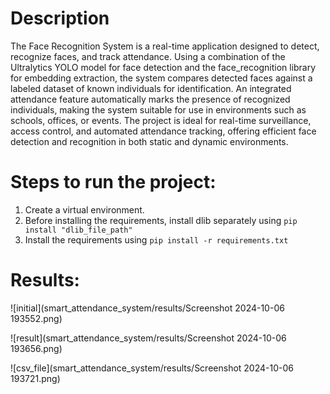 # Description

The Face Recognition System is a real-time application designed to detect, recognize faces, and track attendance. Using a combination of the Ultralytics YOLO model for face detection and the face_recognition library for embedding extraction, the system compares detected faces against a labeled dataset of known individuals for identification. An integrated attendance feature automatically marks the presence of recognized individuals, making the system suitable for use in environments such as schools, offices, or events. The project is ideal for real-time surveillance, access control, and automated attendance tracking, offering efficient face detection and recognition in both static and dynamic environments.

# Steps to run the project:

1) Create a virtual environment.
2) Before installing the requirements, install dlib separately using `pip install "dlib_file_path"`
3) Install the requirements using `pip install -r requirements.txt`

# Results:

![initial](smart_attendance_system/results/Screenshot 2024-10-06 193552.png)

![result](smart_attendance_system/results/Screenshot 2024-10-06 193656.png)

![csv_file](smart_attendance_system/results/Screenshot 2024-10-06 193721.png)
